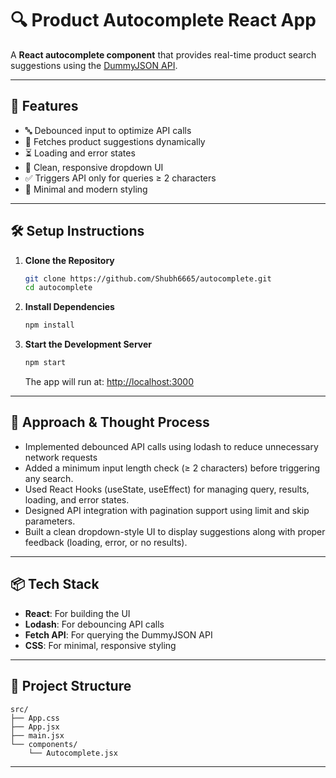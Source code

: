 # 🔍 Product Autocomplete React App

A **React autocomplete component** that provides real-time product search suggestions using the [DummyJSON API](https://dummyjson.com/products/search).

---

## 🚀 Features

- 🔤 Debounced input to optimize API calls
- 🔎 Fetches product suggestions dynamically
- ⏳ Loading and error states
- 📄 Clean, responsive dropdown UI
- ✅ Triggers API only for queries ≥ 2 characters
- 🎨 Minimal and modern styling

---

## 🛠️ Setup Instructions

1. **Clone the Repository**
   ```bash
   git clone https://github.com/Shubh6665/autocomplete.git
   cd autocomplete
   ```

2. **Install Dependencies**
   ```bash
   npm install
   ```

3. **Start the Development Server**
   ```bash
   npm start
   ```

   The app will run at: [http://localhost:3000](http://localhost:3000)

---

## 🧠 Approach & Thought Process

- Implemented debounced API calls using lodash to reduce unnecessary network requests
- Added a minimum input length check (≥ 2 characters) before triggering any search.
- Used React Hooks (useState, useEffect) for managing query, results, loading, and error states.
- Designed API integration with pagination support using limit and skip parameters.
- Built a clean dropdown-style UI to display suggestions along with proper feedback (loading, error, or no results).

---

## 📦 Tech Stack

- **React**: For building the UI
- **Lodash**: For debouncing API calls
- **Fetch API**: For querying the DummyJSON API
- **CSS**: For minimal, responsive styling

---

## 📂 Project Structure

```
src/
├── App.css          
├── App.jsx          
├── main.jsx        
└── components/
    └── Autocomplete.jsx  
```
---
